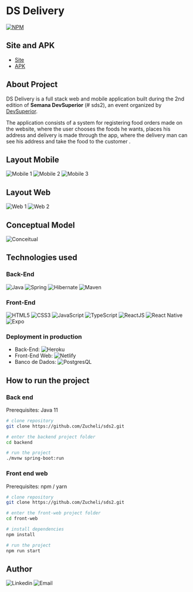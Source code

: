 # DS Delivery
[![NPM](https://img.shields.io/npm/l/react)](https://github.com/Zucheli/sds2/blob/main/LICENSE) 

## Site and APK
- [Site](https://sds2-zucheli.netlify.app)
- [APK](https://github.com/Zucheli/sds2/blob/main/apk/DS_Delivery.apk)

## About Project
DS Delivery is a full stack web and mobile application built during the 2nd edition of **Semana DevSuperior** (# sds2), an event organized by [DevSuperior](https://devsuperior.com).

The application consists of a system for registering food orders made on the website, where the user chooses the foods he wants, places his address and delivery is made through the app, where the delivery man can see his address and take the food to the customer . 

## Layout Mobile
![Mobile 1](https://github.com/Zucheli/sds2/blob/main/assets/mobile-tela-inicial.jpeg) ![Mobile 2](https://github.com/Zucheli/sds2/blob/main/assets/mobile-tela-pedidos.jpeg) ![Mobile 3](https://github.com/Zucheli/sds2/blob/main/assets/mobile-tela-entrega.jpeg)

## Layout Web
![Web 1](https://github.com/Zucheli/sds2/blob/main/assets/web-tela-inicial.png)
![Web 2](https://github.com/Zucheli/sds2/blob/main/assets/web-tela-pedido.png)

## Conceptual Model
![Conceitual](https://github.com/Zucheli/sds2/blob/main/assets/conceitual.png)

## Technologies used
### Back-End
![Java](https://img.shields.io/badge/Java-ED8B00?style=for-the-badge&logo=java&logoColor=white)
![Spring](https://img.shields.io/badge/Spring-6DB33F?style=for-the-badge&logo=spring&logoColor=white)
![Hibernate](https://img.shields.io/badge/Hibernate-666666?style=for-the-badge&logo=Hibernate&logoColor=white)
![Maven](https://img.shields.io/badge/Maven-EA1D2C?style=for-the-badge&logo=Apache-Maven&logoColor=white)

### Front-End
![HTML5](https://img.shields.io/badge/HTML5-E34F26?style=for-the-badge&logo=html5&logoColor=white)
![CSS3](https://img.shields.io/badge/CSS3-1572B6?style=for-the-badge&logo=css3&logoColor=white)
![JavaScript](https://img.shields.io/badge/JavaScript-323330?style=for-the-badge&logo=javascript&logoColor=F7DF1E)
![TypeScript](https://img.shields.io/badge/TypeScript-007ACC?style=for-the-badge&logo=typescript&logoColor=white)
![ReactJS](https://img.shields.io/badge/React-20232A?style=for-the-badge&logo=react&logoColor=61DAFB)
![React Native](https://img.shields.io/badge/React_Native-20232A?style=for-the-badge&logo=react&logoColor=61DAFB)
![Expo](https://img.shields.io/badge/Expo-000000?style=for-the-badge&logo=Expo&logoColor=white)

### Deployment in production
- Back-End: ![Heroku](https://img.shields.io/badge/Heroku-430098?style=for-the-badge&logo=heroku&logoColor=white)
- Front-End Web: ![Netlify](https://img.shields.io/badge/Netlify-00C7B7?style=for-the-badge&logo=netlify&logoColor=white)
- Banco de Dados: ![PostgresQL](https://img.shields.io/badge/PostgreSQL-316192?style=for-the-badge&logo=postgresql&logoColor=white)

## How to run the project
### Back end
Prerequisites: Java 11

```bash
# clone repository
git clone https://github.com/Zucheli/sds2.git

# enter the backend project folder
cd backend

# run the project
./mvnw spring-boot:run
```

### Front end web
Prerequisites: npm / yarn

```bash
# clone repository
git clone https://github.com/Zucheli/sds2.git

# enter the front-web project folder
cd front-web

# install dependencies 
npm install

# run the project
npm run start
```

## Author
![Linkedin](https://img.shields.io/badge/Mateus_Zucheli-0077B5?style=for-the-badge&logo=linkedin&logoColor=white)
![Email](https://img.shields.io/badge/mateuszucheli@hotmail.com-0078D4?style=for-the-badge&logo=microsoft-outlook&logoColor=white)
